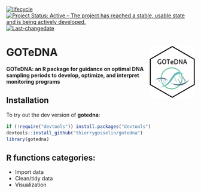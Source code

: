 
<!-- badges: start -->

[![lifecycle](https://img.shields.io/badge/lifecycle-maturing-blue.svg)](https://tidyverse.org/lifecycle/#maturing)
[![Project Status: Active – The project has reached a stable, usable
state and is being actively
developed.](http://www.repostatus.org/badges/latest/active.svg)](http://www.repostatus.org/#active)
[![Last-changedate](https://img.shields.io/badge/last%20change-2023--03--28-brightgreen.svg)](/commits/master)
<!-- badges: end -->

# GOTeDNA <a href='https://thierrygosselin.github.io/gotedna/'><img src='man/figures/logo.png' align="right" height="139" /></a>

**GOTeDNA: an R package for guidance on optimal DNA sampling periods to
develop, optimize, and interpret monitoring programs**

## Installation

To try out the dev version of **gotedna**:

``` r
if (!require("devtools")) install.packages("devtools")
devtools::install_github("thierrygosselin/gotedna")
library(gotedna)
```

## R functions categories:

- Import data
- Clean/tidy data
- Visualization
